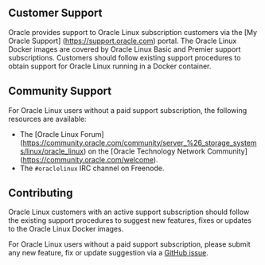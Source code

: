 ## Customer Support

Oracle provides support to Oracle Linux subscription customers via the
[My Oracle Support] (https://support.oracle.com) portal. The Oracle Linux
Docker images are covered by Oracle Linux Basic and Premier support
subscriptions. Customers should follow existing support procedures to obtain
support for Oracle Linux running in a Docker container.

## Community Support

For Oracle Linux users without a paid support subscription, the following resources
are available:

* The [Oracle Linux Forum] (https://community.oracle.com/community/server_%26_storage_systems/linux/oracle_linux) on the [Oracle Technology Network Community] (https://community.oracle.com/welcome).
* The `#oraclelinux` IRC channel on Freenode.

## Contributing

Oracle Linux customers with an active support subscription should follow the
existing support procedures to suggest new features, fixes or updates to the
Oracle Linux Docker images.

For Oracle Linux users without a paid support subscription, please submit
any new feature, fix or update suggestion via a
[GitHub issue](%%GITHUB-REPO%%/issues).
